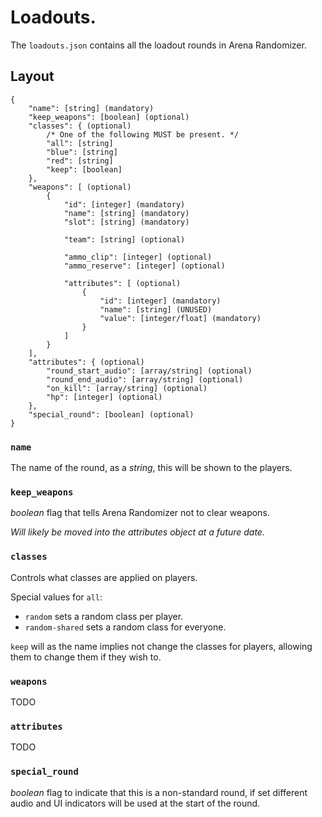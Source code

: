 # Loadouts.

The `loadouts.json` contains all the loadout rounds in Arena Randomizer.

## Layout

```
{
	"name": [string] (mandatory)
	"keep_weapons": [boolean] (optional)
	"classes": { (optional)
		/* One of the following MUST be present. */
		"all": [string]
		"blue": [string]
		"red": [string]
		"keep": [boolean]
	},
	"weapons": [ (optional)
		{
			"id": [integer] (mandatory)
			"name": [string] (mandatory)
			"slot": [string] (mandatory)

			"team": [string] (optional)

			"ammo_clip": [integer] (optional)
			"ammo_reserve": [integer] (optional)

			"attributes": [ (optional)
				{
					"id": [integer] (mandatory)
					"name": [string] (UNUSED)
					"value": [integer/float] (mandatory)
				}
			]
		}
	],
	"attributes": { (optional)
		"round_start_audio": [array/string] (optional)
		"round_end_audio": [array/string] (optional)
		"on_kill": [array/string] (optional)
		"hp": [integer] (optional)
	},
	"special_round": [boolean] (optional)
}
```

### `name`

The name of the round, as a *string*, this will be shown to the players.

### `keep_weapons`

*boolean* flag that tells Arena Randomizer not to clear weapons.

*Will likely be moved into the attributes object at a future date.*

### `classes`

Controls what classes are applied on players.

Special values for `all`:

- `random` sets a random class per player.
- `random-shared` sets a random class for everyone.

`keep` will as the name implies not change the classes for players, allowing them to change them if they wish to.

### `weapons`

TODO

### `attributes`

TODO

### `special_round`

*boolean* flag to indicate that this is a non-standard round, if set
different audio and UI indicators will be used at the start of the round.
